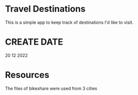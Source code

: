 # Travel Destinations

This is a simple app to keep track of destinations I'd like to visit.

# CREATE DATE

20 12 2022

# Resources

The files of bikeshare were used from 3 cities
